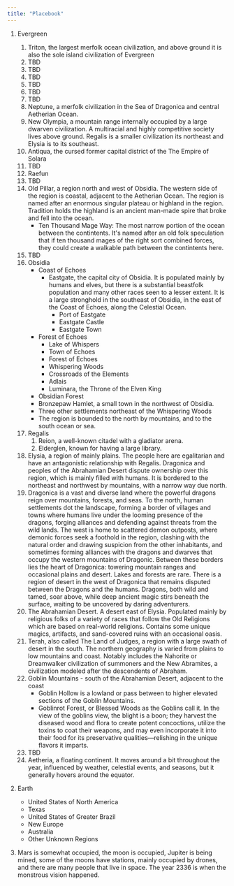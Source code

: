 ```yaml
---
title: "Placebook"
---
```


1. Evergreen

   1. Triton, the largest merfolk ocean civilization, and above ground it is also the sole island civilization of Evergreen
   2. TBD
   3. TBD
   4. TBD
   5. TBD
   6. TBD
   7. TBD
   8. Neptune, a merfolk civilization in the Sea of Dragonica and central Aetherian Ocean.
   9. New Olympia, a mountain range internally occupied by a large dwarven civilization. A multiracial and highly competitive society lives above ground. Regalis is a smaller civilization its northeast and Elysia is to its southeast.
   10. Antiqua, the cursed former capital district of the The Empire of Solara
   11. TBD
   12. Raefun
   13. TBD
   14. Old Pillar, a region north and west of Obsidia. The western side of the region is coastal, adjacent to the Aetherian Ocean. The region is named after an enormous singular plateau or highland in the region. Tradition holds the highland is an ancient man-made spire that broke and fell into the ocean.
       - Ten Thousand Mage Way: The most narrow portion of the ocean between the contintents. It's named after an old folk speculation that if ten thousand mages of the right sort combined forces, they could create a walkable path between the contintents here.
   15. TBD
   16. Obsidia
       - Coast of Echoes
         - Eastgate, the capital city of Obsidia. It is populated mainly by humans and elves, but there is a substantial beastfolk population and many other races seen to a lesser extent. It is a large stronghold in the southeast of Obsidia, in the east of the Coast of Echoes, along the Celestial Ocean.
           - Port of Eastgate
           - Eastgate Castle
           - Eastgate Town
       - Forest of Echoes
         - Lake of Whispers
         - Town of Echoes
         - Forest of Echoes
         - Whispering Woods
         - Crossroads of the Elements
         - Adlais
         - Luminara, the Throne of the Elven King
       - Obsidian Forest
       - Bronzepaw Hamlet, a small town in the northwest of Obsidia.
       - Three other settlements northeast of the Whispering Woods
       - The region is bounded to the north by mountains, and to the south ocean or sea.
   17. Regalis
       1. Reion, a well-known citadel with a gladiator arena.
       2. Elderglen, known for having a large library.
   18. Elysia, a region of mainly plains. The people here are egalitarian and have an antagonistic relationship with Regalis. Dragonica and peoples of the Abrahamian Desert dispute ownership over this region, which is mainly filled with humans. It is bordered to the northeast and northwest by mountains, with a narrow way due north.
   19. Dragonica is a vast and diverse land where the powerful dragons reign over mountains, forests, and seas. To the north, human settlements dot the landscape, forming a border of villages and towns where humans live under the looming presence of the dragons, forging alliances and defending against threats from the wild lands. The west is home to scattered demon outposts, where demonic forces seek a foothold in the region, clashing with the natural order and drawing suspicion from the other inhabitants, and sometimes forming alliances with the dragons and dwarves that occupy the western mountains of Dragonic. Between these borders lies the heart of Dragonica: towering mountain ranges and occasional plains and desert. Lakes and forests are rare. There is a region of desert in the west of Dragonica that remains disputed between the Dragons and the humans. Dragons, both wild and tamed, soar above, while deep ancient magic stirs beneath the surface, waiting to be uncovered by daring adventurers.
   20. The Abrahamian Desert. A desert east of Elysia. Populated mainly by religious folks of a variety of races that follow the Old Religions which are based on real-world religions. Contains some unique magics, artifacts, and sand-covered ruins with an occasional oasis.
   21. Terah, also called The Land of Judges, a region with a large swath of desert in the south. The northern geography is varied from plains to low mountains and coast. Notably includes the Nahorite or Dreamwalker civilization of summoners and the New Abramites, a civilization modeled after the descendents of Abraham.
   22. Goblin Mountains - south of the Abrahamian Desert, adjacent to the coast
       - Goblin Hollow is a lowland or pass between to higher elevated sections of the Goblin Mountains.
       - Goblinrot Forest, or Blessed Woods as the Goblins call it. In the view of the goblins view, the blight is a boon; they harvest the diseased wood and flora to create potent concoctions, utilize the toxins to coat their weapons, and may even incorporate it into their food for its preservative qualities—relishing in the unique flavors it imparts.
   23. TBD
   24. Aetheria, a floating continent. It moves around a bit throughout the year, influenced by weather, celestial events, and seasons, but it generally hovers around the equator.

2. Earth

   - United States of North America
   - Texas
   - United States of Greater Brazil
   - New Europe
   - Australia
   - Other Unknown Regions

3. Mars is somewhat occupied, the moon is occupied, Jupiter is being mined, some of the moons have stations, mainly occupied by drones, and there are many people that live in space. The year 2336 is when the monstrous vision happened.
